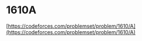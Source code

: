 # 1610A
[https://codeforces.com/problemset/problem/1610/A](https://codeforces.com/problemset/problem/1610/A)